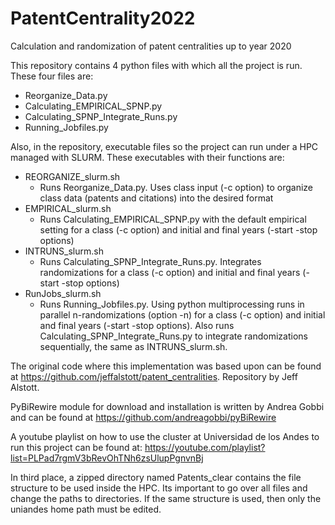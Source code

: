 # PatentCentrality2022
Calculation and randomization of patent centralities up to year 2020

This repository contains 4 python files with which all the project is run. These four files are:

 - Reorganize_Data.py
 - Calculating_EMPIRICAL_SPNP.py
 - Calculating_SPNP_Integrate_Runs.py
 - Running_Jobfiles.py

Also, in the repository, executable files so the project can run under a HPC managed with SLURM. These executables with their functions are:
 - REORGANIZE_slurm.sh
    - Runs Reorganize_Data.py. Uses class input (-c option) to organize class data (patents and citations) into the desired format  
 - EMPIRICAL_slurm.sh
    - Runs Calculating_EMPIRICAL_SPNP.py with the default empirical setting for a class (-c option) and initial and final years (-start -stop options)  
 - INTRUNS_slurm.sh
    - Runs Calculating_SPNP_Integrate_Runs.py. Integrates randomizations for a class (-c option) and initial and final years (-start -stop options)
 - RunJobs_slurm.sh
    - Runs Running_Jobfiles.py. Using python multiprocessing runs in parallel n-randomizations (option -n) for a class (-c option) and initial and final years (-start -stop options). Also runs  Calculating_SPNP_Integrate_Runs.py to integrate randomizations sequentially, the same as INTRUNS_slurm.sh.

The original code where this implementation was based upon can be found at https://github.com/jeffalstott/patent_centralities. Repository by Jeff Alstott.

PyBiRewire module for download and installation is written by Andrea Gobbi and can be found at https://github.com/andreagobbi/pyBiRewire

A youtube playlist on how to use the cluster at Universidad de los Andes to run this project can be found at: https://youtube.com/playlist?list=PLPad7rgmV3bRevOhTNh6zsUlupPgnvnBj


In third place, a zipped directory named Patents_clear contains the file structure to be used inside the HPC. Its important to go over all files and change the paths to directories. If the same structure is used, then only the uniandes home path must be edited. 
